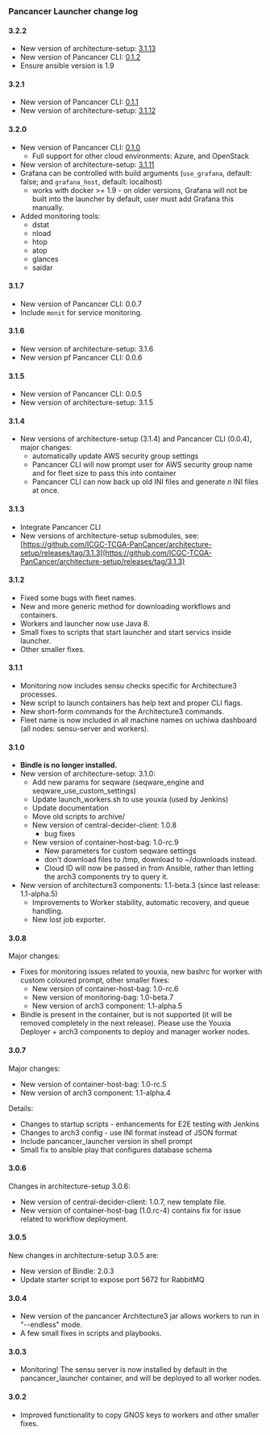 ### Pancancer Launcher change log

#### 3.2.2
 - New version of architecture-setup: [3.1.13](https://github.com/ICGC-TCGA-PanCancer/architecture-setup/releases/tag/3.1.13)
 - New version of Pancancer CLI: [0.1.2](https://github.com/ICGC-TCGA-PanCancer/cli/releases/tag/0.1.2)
 - Ensure ansible version is 1.9

#### 3.2.1
 - New version of Pancancer CLI: [0.1.1](https://github.com/ICGC-TCGA-PanCancer/cli/releases/tag/0.1.1)
 - New version of architecture-setup: [3.1.12](https://github.com/ICGC-TCGA-PanCancer/architecture-setup/releases/tag/3.1.12)

#### 3.2.0
 - New version of Pancancer CLI: [0.1.0](https://github.com/ICGC-TCGA-PanCancer/cli/releases/tag/0.1.0)
   - Full support for other cloud environments: Azure, and OpenStack
 - New version of architecture-setup: [3.1.11](https://github.com/ICGC-TCGA-PanCancer/architecture-setup/releases/tag/3.1.11)
 - Grafana can be controlled with build arguments (`use_grafana`, default: false; and `grafana_host`, default: localhost)
   - works with docker >= 1.9 - on older versions, Grafana will not be built into the launcher by default, user must add Grafana this manually.
 - Added monitoring tools:
   - dstat
   - nload
   - htop
   - atop
   - glances
   - saidar

#### 3.1.7
 - New version of Pancancer CLI: 0.0.7
 - Include `monit` for service monitoring.

#### 3.1.6
 - New version of architecture-setup: 3.1.6
 - New version pf Pancancer CLI: 0.0.6

#### 3.1.5
 - New version of Pancancer CLI: 0.0.5
 - New version of architecture-setup: 3.1.5

#### 3.1.4
 - New versions of architecture-setup (3.1.4) and Pancancer CLI (0.0.4), major changes:
   - automatically update AWS security group settings
   - Pancancer CLI will now prompt user for AWS security group name and for fleet size to pass this into container
   - Pancancer CLI can now back up old INI files and generate _n_ INI files at once.

#### 3.1.3
 - Integrate Pancancer CLI
 - New versions of architecture-setup submodules, see: [https://github.com/ICGC-TCGA-PanCancer/architecture-setup/releases/tag/3.1.3](https://github.com/ICGC-TCGA-PanCancer/architecture-setup/releases/tag/3.1.3)

#### 3.1.2
 - Fixed some bugs with fleet names.
 - New and more generic method for downloading workflows and containers.
 - Workers and launcher now use Java 8.
 - Small fixes to scripts that start launcher and start servics inside launcher.
 - Other smaller fixes.

#### 3.1.1
 - Monitoring now includes sensu checks specific for Architecture3 processes.
 - New script to launch containers has help text and proper CLI flags.
 - New short-form commands for the Architecture3 commands.
 - Fleet name is now included in all machine names on uchiwa dashboard (all nodes: sensu-server and workers).

#### 3.1.0
 - **Bindle is no longer installed.**
 - New version of architecture-setup: 3.1.0:
   - Add new params for seqware (seqware_engine and seqware_use_custom_settings)
   - Update launch_workers.sh to use youxia (used by Jenkins)
   - Update documentation
   - Move old scripts to archive/
   - New version of central-decider-client: 1.0.8
     - bug fixes
   - New version of container-host-bag: 1.0-rc.9
     - New parameters for custom seqware settings
     - don't download files to /tmp, download to ~/downloads instead.
     - Cloud ID will now be passed in from Ansible, rather than letting the arch3 components try to query it.
 - New version of architecture3 components: 1.1-beta.3 (since last release: 1.1-alpha.5)
   - Improvements to Worker stability, automatic recovery, and queue handling.
   - New lost job exporter.

#### 3.0.8
Major changes:
 - Fixes for monitoring issues related to youxia, new bashrc for worker with custom coloured prompt, other smaller fixes:
   - New version of container-host-bag: 1.0-rc.6
   - New version of monitoring-bag: 1.0-beta.7
   - New version of arch3 component: 1.1-alpha.5
 - Bindle is present in the container, but is not supported (it will be removed completely in the next release). Please use the Youxia Deployer + arch3 components to deploy and manager worker nodes.

#### 3.0.7
Major changes:
 - New version of container-host-bag: 1.0-rc.5
 - New version of arch3 component: 1.1-alpha.4

Details:
 - Changes to startup scripts - enhancements for E2E testing with Jenkins
 - Changes to arch3 config - use INI format instead of JSON format
 - Include pancancer_launcher version in shell prompt
 - Small fix to ansible play that configures database schema


#### 3.0.6
Changes in architecture-setup 3.0.6:
 - New version of central-decider-client: 1.0.7, new template file.
 - New version of container-host-bag (1.0.rc-4) contains fix for issue related to workflow deployment.

#### 3.0.5
New changes in architecture-setup 3.0.5 are:
  - New version of Bindle: 2.0.3
  - Update starter script to expose port 5672 for RabbitMQ

#### 3.0.4
  - New version of the pancancer Architecture3 jar allows workers to run in "--endless" mode.
  - A few small fixes in scripts and playbooks.

#### 3.0.3
  - Monitoring! The sensu server is now installed by default in the pancancer_launcher container, and will be deployed to all worker nodes.

#### 3.0.2
  - Improved functionality to copy GNOS keys to workers and other smaller fixes.

